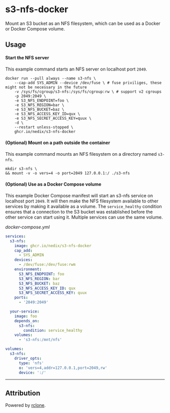 # s3-nfs-docker

Mount an S3 bucket as an NFS filesystem, which can be used as a Docker or Docker Compose volume.

## Usage

#### Start the NFS server

This example command starts an NFS server on localhost port `2049`.

```shell
docker run --pull always --name s3-nfs \
    --cap-add SYS_ADMIN --device /dev/fuse \ # fuse priviliges, these might not be necessary in the future
    -v /sys/fs/cgroup/s3-nfs:/sys/fs/cgroup:rw \ # support v2 cgroups
    -p 2049:2049 \
    -e S3_NFS_ENDPOINT=foo \
    -e S3_NFS_REGION=bar \
    -e S3_NFS_BUCKET=baz \
    -e S3_NFS_ACCESS_KEY_ID=qux \
    -e S3_NFS_SECRET_ACCESS_KEY=quux \
    -d \
    --restart unless-stopped \
    ghcr.io/nedix/s3-nfs-docker
```

#### (Optional) Mount on a path outside the container

This example command mounts an NFS filesystem on a directory named `s3-nfs`.

```shell
mkdir s3-nfs \
&& mount -v -o vers=4 -o port=2049 127.0.0.1:/ ./s3-nfs
```

#### (Optional) Use as a Docker Compose volume

This example Docker Compose manifest will start an s3-nfs service on localhost port `2049`.
It will then make the NFS filesystem available to other services by making it available as a volume.
The `service_healthy` condition ensures that a connection to the S3 bucket was established before the other service can start using it.
Multiple services can use the same volume.

*docker-compose.yml*

```yaml
services:
  s3-nfs:
    image: ghcr.io/nedix/s3-nfs-docker
    cap_add:
      - SYS_ADMIN
    devices:
      - /dev/fuse:/dev/fuse:rwm
    environment:
      S3_NFS_ENDPOINT: foo
      S3_NFS_REGION: bar
      S3_NFS_BUCKET: baz
      S3_NFS_ACCESS_KEY_ID: qux
      S3_NFS_SECRET_ACCESS_KEY: quux
    ports:
      - '2049:2049'

  your-service:
    image: foo
    depends_on:
      s3-nfs:
        condition: service_healthy
    volumes:
      - 's3-nfs:/mnt/nfs'

volumes:
  s3-nfs:
    driver_opts:
      type: 'nfs'
      o: 'vers=4,addr=127.0.0.1,port=2049,rw'
      device: ':/'
```

<hr>

## Attribution

Powered by [rclone].

[rclone]: https://github.com/rclone/rclone

